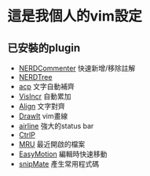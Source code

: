 
# 這是我個人的vim設定


## 已安裝的plugin 
* [NERDCommenter](https://github.com/scrooloose/nerdcommenter) 快速新增/移除註解
* [NERDTree](http://www.vim.org/scripts/script.php?script_id=1658) 
* [acp](http://www.vim.org/scripts/script.php?script_id=1879) 文字自動補齊
* [VisIncr](http://www.vim.org/scripts/script.php?script_id=670) 自動累加
* [Align](https://github.com/vim-scripts/Align) 文字對齊
* [DrawIt](http://www.vim.org/scripts/script.php?script_id=40) vim畫線
* [airline](https://github.com/vim-airline/vim-airline) 強大的status bar 
* [CtrlP](http://www.vim.org/scripts/script.php?script_id=3736)
* [MRU](http://www.vim.org/scripts/script.php?script_id=521) 最近開啟的檔案
* [EasyMotion](http://www.vim.org/scripts/script.php?script_id=3526) 編輯時快速移動
* [snipMate](http://www.vim.org/scripts/script.php?script_id=2540) 產生常用程式碼


